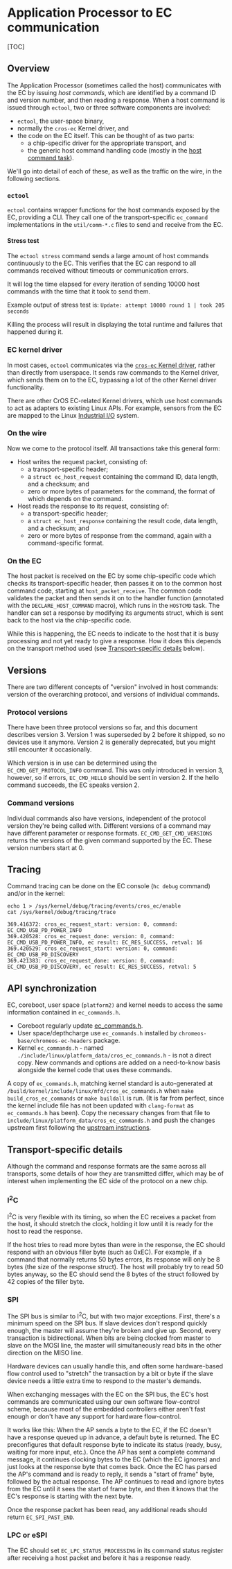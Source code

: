 # Application Processor to EC communication

[TOC]

## Overview

The Application Processor (sometimes called the host) communicates with the EC
by issuing *host commands*, which are identified by a command ID and version
number, and then reading a response. When a host command is issued through
`ectool`, two or three software components are involved:

*   `ectool`, the user-space binary,
*   normally the `cros-ec` Kernel driver, and
*   the code on the EC itself. This can be thought of as two parts:
    *   a chip-specific driver for the appropriate transport, and
    *   the generic host command handling code (mostly in the
        [host command task]).

We'll go into detail of each of these, as well as the traffic on the wire, in
the following sections.

### `ectool`

`ectool` contains wrapper functions for the host commands exposed by the EC,
providing a CLI. They call one of the transport-specific `ec_command`
implementations in the `util/comm-*.c` files to send and receive from the EC.

#### Stress test

The `ectool stress` command sends a large amount of host commands continuously
to the EC. This verifies that the EC can respond to all commands received
without timeouts or communication errors.

It will log the time elapsed for every iteration of sending 10000 host commands
with the time that it took to send them.

Example output of stress test is:
`Update: attempt 10000 round 1 | took 205 seconds`

Killing the process will result in displaying the total runtime and failures
that happened during it.

### EC kernel driver

In most cases, `ectool` communicates via the [`cros-ec` Kernel driver], rather
than directly from userspace. It sends raw commands to the Kernel driver, which
sends them on to the EC, bypassing a lot of the other Kernel driver
functionality.

There are other CrOS EC-related Kernel drivers, which use host commands to act
as adapters to existing Linux APIs. For example, sensors from the EC are mapped
to the Linux [Industrial I/O] system.

### On the wire

Now we come to the protocol itself. All transactions take this general form:

*   Host writes the request packet, consisting of:
    *   a transport-specific header;
    *   a `struct ec_host_request` containing the command ID, data length, and a
        checksum; and
    *   zero or more bytes of parameters for the command, the format of which
        depends on the command.
*   Host reads the response to its request, consisting of:
    *   a transport-specific header;
    *   a `struct ec_host_response` containing the result code, data length, and
        a checksum; and
    *   zero or more bytes of response from the command, again with a
        command-specific format.

### On the EC

The host packet is received on the EC by some chip-specific code which checks
its transport-specific header, then passes it on to the common host command
code, starting at `host_packet_receive`. The common code validates the packet
and then sends it on to the handler function (annotated with the
`DECLARE_HOST_COMMAND` macro), which runs in the `HOSTCMD` task. The handler can
set a response by modifying its arguments struct, which is sent back to the host
via the chip-specific code.

While this is happening, the EC needs to indicate to the host that it is busy
processing and not yet ready to give a response. How it does this depends on the
transport method used (see [Transport-specific details] below).

## Versions

There are two different concepts of "version" involved in host commands: version
of the overarching protocol, and versions of individual commands.

### Protocol versions

There have been three protocol versions so far, and this document describes
version 3. Version 1 was superseded by 2 before it shipped, so no devices use it
anymore. Version 2 is generally deprecated, but you might still encounter it
occasionally.

Which version is in use can be determined using the `EC_CMD_GET_PROTOCOL_INFO`
command. This was only introduced in version 3, however, so if errors,
`EC_CMD_HELLO` should be sent in version 2. If the hello command succeeds, the
EC speaks version 2.

### Command versions

Individual commands also have versions, independent of the protocol version
they're being called with. Different versions of a command may have different
parameter or response formats. `EC_CMD_GET_CMD_VERSIONS` returns the versions of
the given command supported by the EC. These version numbers start at 0.

## Tracing

Command tracing can be done on the EC console (`hc debug` command) and/or in
the kernel:
```
echo 1 > /sys/kernel/debug/tracing/events/cros_ec/enable
cat /sys/kernel/debug/tracing/trace

369.416372: cros_ec_request_start: version: 0, command: EC_CMD_USB_PD_POWER_INFO
369.420528: cros_ec_request_done: version: 0, command: EC_CMD_USB_PD_POWER_INFO, ec result: EC_RES_SUCCESS, retval: 16
369.420529: cros_ec_request_start: version: 0, command: EC_CMD_USB_PD_DISCOVERY
369.421383: cros_ec_request_done: version: 0, command: EC_CMD_USB_PD_DISCOVERY, ec result: EC_RES_SUCCESS, retval: 5
```

## API synchronization

EC, coreboot, user space (`platform2)` and kernel needs to access the same
information contained in `ec_commands.h`.

*   Coreboot regularly update [ec_commands.h].
*   User space/depthcharge use `ec_commands.h` installed by
  `chromeos-base/chromeos-ec-headers` package.
*   Kernel `ec_commands.h` - named
  `./include/linux/platform_data/cros_ec_commands.h` - is not a direct
copy. New commands and options are added on a need-to-know basis
alongside the kernel code that uses these commands.

A copy of `ec_commands.h`, matching kernel standard is auto-generated at
`/build/kernel/include/linux/mfd/cros_ec_commands.h` when
`make build_cros_ec_commands` or `make buildall` is run. (It is far from
perfect, since the kernel include file has not been updated with `clang-format` as
`ec_commands.h` has been). Copy the necessary changes from that file to
`include/linux/platform_data/cros_ec_commands.h` and push the changes upstream
first following the [upstream instructions].

## Transport-specific details

Although the command and response formats are the same across all transports,
some details of how they are transmitted differ, which may be of interest when
implementing the EC side of the protocol on a new chip.

### I<sup>2</sup>C

I<sup>2</sup>C is very flexible with its timing, so when the EC receives a
packet from the host, it should stretch the clock, holding it low until it is
ready for the host to read the response.

If the host tries to read more bytes than were in the response, the EC should
respond with an obvious filler byte (such as 0xEC). For example, if a command
that normally returns 50 bytes errors, its response will only be 8 bytes (the
size of the response struct). The host will probably try to read 50 bytes
anyway, so the EC should send the 8 bytes of the struct followed by 42 copies of
the filler byte.

### SPI

The SPI bus is similar to I<sup>2</sup>C, but with two major exceptions. First,
there's a minimum speed on the SPI bus. If slave devices don't respond quickly
enough, the master will assume they're broken and give up. Second, every
transaction is bidirectional. When bits are being clocked from master to slave
on the MOSI line, the master will simultaneously read bits in the other
direction on the MISO line.

Hardware devices can usually handle this, and often some hardware-based flow
control used to "stretch" the transaction by a bit or byte if the slave device
needs a little extra time to respond to the master's demands.

When exchanging messages with the EC on the SPI bus, the EC's host commands are
communicated using our own software flow-control scheme, because most of the
embedded controllers either aren't fast enough or don't have any support for
hardware flow-control.

It works like this: When the AP sends a byte to the EC, if the EC doesn't have a
response queued up in advance, a default byte is returned. The EC preconfigures
that default response byte to indicate its status (ready, busy, waiting for more
input, etc.). Once the AP has sent a complete command message, it continues
clocking bytes to the EC (which the EC ignores) and just looks at the response
byte that comes back. Once the EC has parsed the AP's command and is ready to
reply, it sends a "start of frame" byte, followed by the actual response. The AP
continues to read and ignore bytes from the EC until it sees the start of frame
byte, and then it knows that the EC's response is starting with the next byte.

Once the response packet has been read, any additional reads should return
`EC_SPI_PAST_END`.

### LPC or eSPI

The EC should set `EC_LPC_STATUS_PROCESSING` in its command status register
after receiving a host packet and before it has a response ready.

[`cros-ec` Kernel driver]: https://chromium.googlesource.com/chromiumos/third_party/kernel/+/refs/heads/chromeos-4.19/drivers/mfd/cros_ec_dev.c
[Industrial I/O]: https://www.kernel.org/doc/html/v4.14/driver-api/iio/index.html
[host command task]: https://chromium.googlesource.com/chromiumos/platform/ec/+/HEAD/common/host_command.c
[Transport-specific details]: #Transport_specific-details
[ec_commands.h]: https://source.chromium.org/chromiumos/chromiumos/codesearch/+/main:src/third_party/coreboot/src/ec/google/chromeec/ec_commands.h
[upstream instructions]: https://chromium.googlesource.com/chromiumos/docs/+/HEAD/kernel_development.md#Upstream-development.

